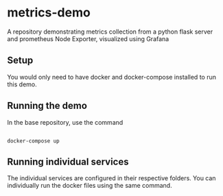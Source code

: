 # metrics-demo

A repository demonstrating metrics collection from a python flask server and prometheus Node Exporter, visualized using Grafana

## Setup

You would only need to have docker and docker-compose installed to run this demo.

## Running the demo

In the base repository, use the command

```

docker-compose up

```

## Running individual services

The individual services are configured in their respective folders. You can individually run the docker files using the same command.
